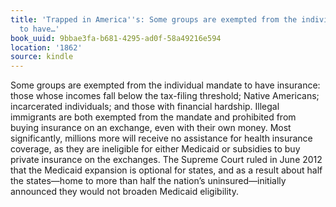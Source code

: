 ```yaml
---
title: 'Trapped in America''s: Some groups are exempted from the individual mandate
  to have…'
book_uuid: 9bbae3fa-b681-4295-ad0f-58a49216e594
location: '1862'
source: kindle
---
```


Some groups are exempted from the individual mandate to have insurance: those whose incomes fall below the tax-filing threshold; Native Americans; incarcerated individuals; and those with financial hardship. Illegal immigrants are both exempted from the mandate and prohibited from buying insurance on an exchange, even with their own money. Most significantly, millions more will receive no assistance for health insurance coverage, as they are ineligible for either Medicaid or subsidies to buy private insurance on the exchanges. The Supreme Court ruled in June 2012 that the Medicaid expansion is optional for states, and as a result about half the states—home to more than half the nation’s uninsured—initially announced they would not broaden Medicaid eligibility.